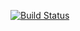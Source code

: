 [![Build Status](https://travis-ci.org/advanced-rest-client/headers-parser-behavior.svg?branch=master)](https://travis-ci.org/advanced-rest-client/headers-parser-behavior)  

